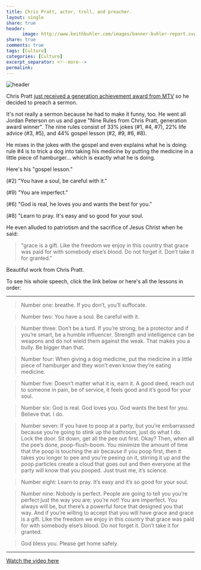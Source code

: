 ```yaml
--- 
title: Chris Pratt, actor, troll, and preacher. 
layout: single
share: true
header:
      image: http://www.keithbuhler.com/images/banner-buhler-report.svg
share: true
comments: true
tags: [Culture]
categories: [Culture]
excerpt_separator: <!--more-->
permalink: 
---
```


![header](https://media1.popsugar-assets.com/files/thumbor/ODiLT6G8PB0FINxpY-eNs8aqmSA/fit-in/1024x1024/filters:format_auto-!!-:strip_icc-!!-/2018/06/18/159/n/1922398/1d484c6cab372d77_GettyImages-978186982/i/Chris-Pratt-Acceptance-Speech-MTV-Awards-2018.jpg)

Chris Pratt [just received a generation achievement award from MTV](http://www.mtv.com/news/3080117/chris-pratt-generation-award-speech-nine-rules/?xrs=_s.tw_main) so he decided to preach a sermon. 

It's not really a sermon because he had to make it funny, too. He went all Jordan Peterson on us and gave "Nine Rules from Chris Pratt, generation award winner". The nine rules consist of 33% jokes (#1, #4, #7), 22% life advice (#3, #5), and 44% gospel lesson (#2, #9, #6, #8). 


He mixes in the jokes with the gospel and even explains what he is doing: rule #4 is to trick a dog into taking his medicine by putting the medicine in a little piece of hamburger... which is exactly what he is doing.

Here's his "gospel lesson." 

(#2) "You have a soul, be careful with it."

(#9) "You are imperfect."

(#6) "God is real, he loves you and wants the best for you." 

(#8) "Learn to pray. It's easy and so good for your soul.


He even alluded to patriotism and the sacrifice of Jesus Christ when he said:

>"grace is a gift. Like the freedom we enjoy in this country that grace was paid for with somebody else’s blood. Do not forget it. Don’t take it for granted."

Beautiful work from Chris Pratt. 


To see his whole speech, click the link below or here's all the lessons in order: 

-----------------

>Number one: breathe. If you don’t, you’ll suffocate.

>Number two: You have a soul. Be careful with it.

> Number three: Don’t be a turd. If you’re strong, be a protector and if you’re smart, be a humble influencer. Strength and intelligence can be weapons and do not wield them against the weak. That makes you a bully. Be bigger than that.

> Number four: When giving a dog medicine, put the medicine in a little piece of hamburger and they won’t even know they’re eating medicine.

>Number five: Doesn’t matter what it is, earn it. A good deed, reach out to someone in pain, be of service, it feels good and it’s good for your soul.

>Number six: God is real. God loves you. God wants the best for you. Believe that. I do.

>Number seven: If you have to poop at a party, but you’re embarrassed because you’re going to stink up the bathroom, just do what I do. Lock the door. Sit down, get all the pee out first. Okay? Then, when all the pee’s done, poop-flush-boom. You minimize the amount of time that the poop is touching the air because if you poop first, then it takes you longer to pee and you’re peeing on it, stirring it up and the poop particles create a cloud that goes out and then everyone at the party will know that you pooped. Just trust me, it’s science.

>Number eight: Learn to pray. It’s easy and it’s so good for your soul.

>Number nine: Nobody is perfect. People are going to tell you you’re perfect just the way you are; you’re not! You are imperfect. You always will be, but there’s a powerful force that designed you that way. And if you’re willing to accept that you will have grace and grace is a gift. Like the freedom we enjoy in this country that grace was paid for with somebody else’s blood. Do not forget it. Don’t take it for granted.

>God bless you. Please get home safely.

------


[Watch the video here](http://www.mtv.com/video-clips/igsbd5/movie-tv-awards-2018-chris-pratt-is-our-generation-award-recipient)